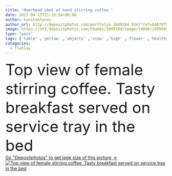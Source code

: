 ```yaml
---
title: 'Overhead shot of hand stirring coffee '
date: 2017-04-13T11:19:54+00:00
author: konstantynov
author_url: http://depositphotos.com/portfolio-1049184.html?ref=64678756
image: https://st3.depositphotos.com/thumbs/1049184/image/14950/149506958/api_thumb_450.jpg?forcejpeg=true
type: "post"
tags: ['table' ,'yellow' ,'objects' ,'view' ,'high' ,'flower' ,'healthy' ,'food' ,'slice' ,'plate' ,'cup' ,'meal' ,'breakfast' ,'black' ,'coffee' ,'drink' ,'bed' ,'blanket' ,'service' ,'lay' ,'hot' ,'bowl' ,'romantic' ,'hold' ,'phone' ,'screen' ,'flat' ,'Dieting' ,'tray' ,'top' ,'angle' ,'bread' ,'nutritious' ,'toast' ,'smartphone' ,'stir' ,'flatlay' ]
categories: 
  - flatlay
---
```

<div aling="center">
            <font size="60"> Top view of female stirring coffee. Tasty breakfast served on service tray in the bed</font>   
</div>
<div>
    <a href='https://depositphotos.com/149506958/stock-photo-overhead-shot-of-hand-stirring.html?ref=64678756' target=_blank > Go "Depositphotos" to get lage size of this picture ->
        <img href='https://depositphotos.com/149506958/stock-photo-overhead-shot-of-hand-stirring.html?ref=64678756' src='https://st3.depositphotos.com/1049184/14950/i/950/depositphotos_149506958-stock-photo-overhead-shot-of-hand-stirring.jpg?forcejpeg=true' alt='Top view of female stirring coffee. Tasty breakfast served on service tray in the bed' >
    </a>
</div>
